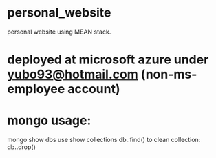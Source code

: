 # personal_website
personal website using MEAN stack.

# deployed at microsoft azure under yubo93@hotmail.com (non-ms-employee account)




# mongo usage:
mongo
show dbs
use <db>
show collections
db.<collection>.find()
	to clean collection:
db.<collection>.drop()
